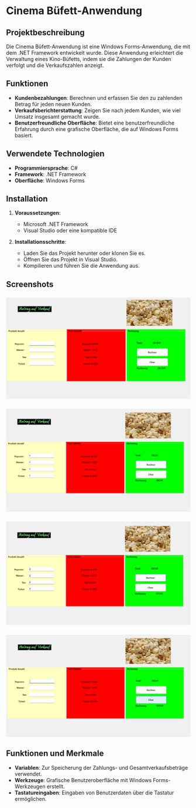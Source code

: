 # Cinema Büfett-Anwendung

## Projektbeschreibung

Die Cinema Büfett-Anwendung ist eine Windows Forms-Anwendung, die mit dem .NET Framework entwickelt wurde. Diese Anwendung erleichtert die Verwaltung eines Kino-Büfetts, indem sie die Zahlungen der Kunden verfolgt und die Verkaufszahlen anzeigt.

## Funktionen

- **Kundenbezahlungen**: Berechnen und erfassen Sie den zu zahlenden Betrag für jeden neuen Kunden.
- **Verkaufsberichterstattung**: Zeigen Sie nach jedem Kunden, wie viel Umsatz insgesamt gemacht wurde.
- **Benutzerfreundliche Oberfläche**: Bietet eine benutzerfreundliche Erfahrung durch eine grafische Oberfläche, die auf Windows Forms basiert.

## Verwendete Technologien

- **Programmiersprache**: C#
- **Framework**: .NET Framework
- **Oberfläche**: Windows Forms

## Installation

1. **Voraussetzungen**:
   - Microsoft .NET Framework
   - Visual Studio oder eine kompatible IDE

2. **Installationsschritte**:
   - Laden Sie das Projekt herunter oder klonen Sie es.
   - Öffnen Sie das Projekt in Visual Studio.
   - Kompilieren und führen Sie die Anwendung aus.


## Screenshots

### 

![Hauptbildschirm](Images/screenshot1.png)

### 

![Erster Einsatz](Images/screenshot2.png)

### 

![Zweiter Einsatz](Images/screenshot3.png)

### 

![Wenn die Löschtaste gedrückt wird](Images/screenshot4.png)

## Funktionen und Merkmale

- **Variablen**: Zur Speicherung der Zahlungs- und Gesamtverkaufsbeträge verwendet.
- **Werkzeuge**: Grafische Benutzeroberfläche mit Windows Forms-Werkzeugen erstellt.
- **Tastatureingaben**: Eingaben von Benutzerdaten über die Tastatur ermöglichen.


